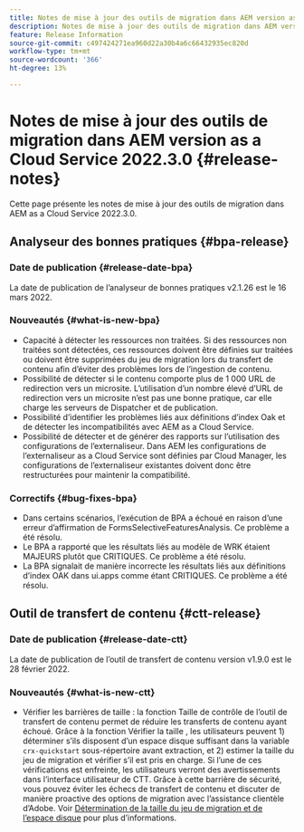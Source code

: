 ```yaml
---
title: Notes de mise à jour des outils de migration dans AEM version as a Cloud Service 2022.3.0
description: Notes de mise à jour des outils de migration dans AEM version as a Cloud Service 2022.3.0
feature: Release Information
source-git-commit: c497424271ea960d22a30b4a6c66432935ec820d
workflow-type: tm+mt
source-wordcount: '366'
ht-degree: 13%

---
```



# Notes de mise à jour des outils de migration dans AEM version as a Cloud Service 2022.3.0 {#release-notes}

Cette page présente les notes de mise à jour des outils de migration dans AEM as a Cloud Service 2022.3.0.

## Analyseur des bonnes pratiques {#bpa-release}

### Date de publication {#release-date-bpa}

La date de publication de l’analyseur de bonnes pratiques v2.1.26 est le 16 mars 2022.

### Nouveautés {#what-is-new-bpa}

* Capacité à détecter les ressources non traitées. Si des ressources non traitées sont détectées, ces ressources doivent être définies sur traitées ou doivent être supprimées du jeu de migration lors du transfert de contenu afin d’éviter des problèmes lors de l’ingestion de contenu.
* Possibilité de détecter si le contenu comporte plus de 1 000 URL de redirection vers un microsite. L’utilisation d’un nombre élevé d’URL de redirection vers un microsite n’est pas une bonne pratique, car elle charge les serveurs de Dispatcher et de publication.
* Possibilité d’identifier les problèmes liés aux définitions d’index Oak et de détecter les incompatibilités avec AEM as a Cloud Service.
* Possibilité de détecter et de générer des rapports sur l’utilisation des configurations de l’externaliseur. Dans AEM les configurations de l’externaliseur as a Cloud Service sont définies par Cloud Manager, les configurations de l’externaliseur existantes doivent donc être restructurées pour maintenir la compatibilité.

### Correctifs {#bug-fixes-bpa}

* Dans certains scénarios, l’exécution de BPA a échoué en raison d’une erreur d’affirmation de FormsSelectiveFeaturesAnalysis. Ce problème a été résolu.
* Le BPA a rapporté que les résultats liés au modèle de WRK étaient MAJEURS plutôt que CRITIQUES. Ce problème a été résolu.
* La BPA signalait de manière incorrecte les résultats liés aux définitions d’index OAK dans ui.apps comme étant CRITIQUES. Ce problème a été résolu.

## Outil de transfert de contenu {#ctt-release}

### Date de publication {#release-date-ctt}

La date de publication de l’outil de transfert de contenu version v1.9.0 est le 28 février 2022.

### Nouveautés {#what-is-new-ctt}

* Vérifier les barrières de taille : la fonction Taille de contrôle de l’outil de transfert de contenu permet de réduire les transferts de contenu ayant échoué.  Grâce à la fonction Vérifier la taille , les utilisateurs peuvent 1) déterminer s’ils disposent d’un espace disque suffisant dans la variable `crx-quickstart` sous-répertoire avant extraction, et 2) estimer la taille du jeu de migration et vérifier s’il est pris en charge. Si l’une de ces vérifications est enfreinte, les utilisateurs verront des avertissements dans l’interface utilisateur de CTT. Grâce à cette barrière de sécurité, vous pouvez éviter les échecs de transfert de contenu et discuter de manière proactive des options de migration avec l’assistance clientèle d’Adobe. Voir [Détermination de la taille du jeu de migration et de l’espace disque](https://experienceleague.adobe.com/docs/experience-manager-cloud-service/content/migration-journey/cloud-migration/content-transfer-tool/getting-started-content-transfer-tool.html?lang=en#migration-set-size) pour plus d’informations.